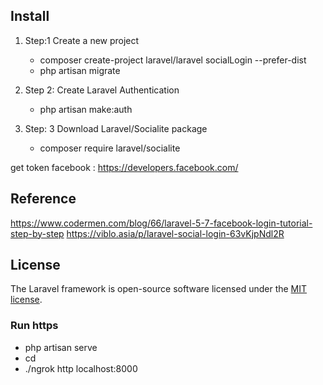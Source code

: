 ## Install

1. Step:1 Create a new project
	- composer create-project laravel/laravel socialLogin --prefer-dist
	- php artisan migrate

2. Step 2: Create Laravel Authentication
	- php artisan make:auth

3. Step: 3 Download Laravel/Socialite package
	- composer require laravel/socialite

get token facebook : https://developers.facebook.com/ 


## Reference
https://www.codermen.com/blog/66/laravel-5-7-facebook-login-tutorial-step-by-step
https://viblo.asia/p/laravel-social-login-63vKjpNdl2R

## License

The Laravel framework is open-source software licensed under the [MIT license](https://opensource.org/licenses/MIT).


### Run https
- php artisan serve
- cd <path-to-ngrok>
- ./ngrok http localhost:8000
